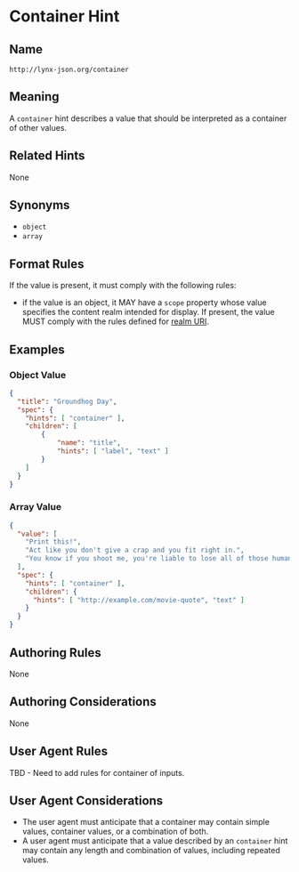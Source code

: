 # Container Hint

## Name

`http://lynx-json.org/container`

## Meaning

A `container` hint describes a value that should be interpreted as a container of other values.

## Related Hints

None

## Synonyms

- `object`
- `array`

## Format Rules

If the value is present, it must comply with the following rules:

- if the value is an object, it MAY have a `scope` property whose value specifies the content realm intended for display. If present, the value MUST comply with the rules defined for [realm URI](#realm-uri).

## Examples

### Object Value

```json
{
  "title": "Groundhog Day",
  "spec": {
    "hints": [ "container" ],
    "children": [
        {
            "name": "title",
            "hints": [ "label", "text" ]
        }
    ]
  }
}
```

### Array Value

```json
{
  "value": [
    "Print this!",
    "Act like you don't give a crap and you fit right in.",
    "You know if you shoot me, you're liable to lose all of those humanitarian awards."
  ],
  "spec": {
    "hints": [ "container" ],
    "children": {
      "hints": [ "http://example.com/movie-quote", "text" ]
    }
  }
}
```

## Authoring Rules

None

## Authoring Considerations

None

## User Agent Rules

TBD - Need to add rules for container of inputs.

## User Agent Considerations

- The user agent must anticipate that a container may contain simple values, container values, or a combination of both.
- A user agent must anticipate that a value described by an `container` hint may contain any length and combination of values, including repeated values.
